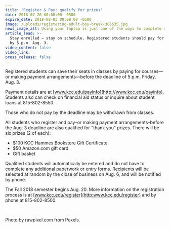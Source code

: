 ```yaml
---
title: 'Register & Pay: qualify for prizes'
date: 2018-07-26 00:00:00 -0500
expire_date: 2018-08-03 00:00:00 -0500
image: /uploads/registering-adult-boy-break-306535.jpg
news_image_alt: Using your laptop is just one of the ways to complete registration.
article_lead: >-
  Stay enrolled – stay on schedule. Registered students should pay for classes
  by 5 p.m. Aug. 3.
video_content: false
video_link:
press_release: false
---
```


Registered students can save their seats in classes by paying for courses—or making payment arrangements—before the deadline of 5 p.m. Friday, Aug. 3. 

Payment details are at [www.kcc.edu/payinfo](http://www.kcc.edu/payinfo). Students also can check on financial aid status or inquire about student loans at 815-802-8550.

Those who do not pay by the deadline may be withdrawn from classes. 

All students who register and pay–or making payment arrangements–before the Aug. 3 deadline are also qualified for "thank you" prizes. There will be six prizes (2 of each):

* $100 KCC Hammes Bookstore Gift Certificate
* $50 Amazon.com gift card
* Gift basket

Qualified students will automatically be entered and do not have to complete any additional paperwork or entry forms. Recipients will be selected at random by the close of business on Aug. 6, and will be notified by phone.

The Fall 2018 semester begins Aug. 20. More information on the registration process is at [www.kcc.edu/register](http:www.kcc.edu/register) and by phone at 815-802-8500.

 

Photo by rawpixel.com from Pexels.